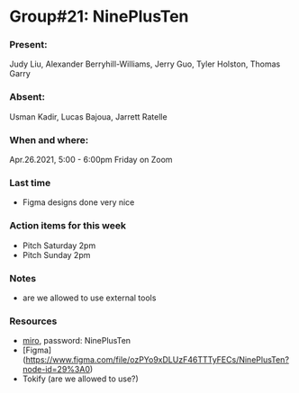 # Group#21: NinePlusTen

### Present: 
Judy Liu, Alexander Berryhill-Williams, Jerry Guo, Tyler Holston, Thomas Garry

### Absent:
Usman Kadir, Lucas Bajoua, Jarrett Ratelle

### When and where:
Apr.26.2021, 5:00 - 6:00pm Friday on Zoom

### Last time
- Figma designs done very nice

### Action items for this week
- Pitch Saturday 2pm 
- Pitch Sunday 2pm

### Notes
- are we allowed to use external tools

### Resources
- [miro](https://miro.com/app/board/o9J_lJdxiAU=/), password: NinePlusTen
- [Figma] (https://www.figma.com/file/ozPYo9xDLUzF46TTTyFECs/NinePlusTen?node-id=29%3A0)
- Tokify (are we allowed to use?)